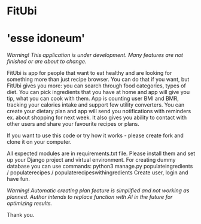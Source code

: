 # FitUbi
# 'esse idoneum'

_Warning! This application is under development. Many features are not finished or are about to change._

FitUbi is app for people that want to eat healthy and are looking for something more than just recipe browser. 
You can do that if you want, but FitUbi gives you more: you can search through food categories, types of diet. 
You can pick ingredients that you have at home and app will give you tip, what you can cook with them.
App is counting user BMI and BMR, tracking your calories intake and support few utility converters.
You can create your dietary plan and app will send you notifications with reminders ex. about shopping for next week.
It also gives you ability to  contact with other users and share your favourite recipes or plans.

If you want to use this code or try how it works - please create fork and clone it on your computer.

All expected modules are in requirements.txt file.
Please install them and set up your Django project and virtual environment.
For creating dummy database you can use commands:
python3 manage.py populateingredients / populaterecipes / populaterecipeswithingredients
Create user, login and have fun.

_Warning! Automatic creating plan feature is simplified and not working as planned. 
Author intends to replace function with AI in the future for optimizing results._

Thank you.
